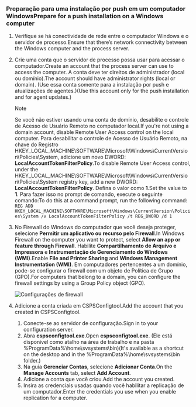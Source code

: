 ### <a name="prepare-for-a-push-installation-on-a-windows-computer"></a><span data-ttu-id="98c4c-101">Preparação para uma instalação por push em um computador Windows</span><span class="sxs-lookup"><span data-stu-id="98c4c-101">Prepare for a push installation on a Windows computer</span></span>

1. <span data-ttu-id="98c4c-102">Verifique se há conectividade de rede entre o computador Windows e o servidor de processo.</span><span class="sxs-lookup"><span data-stu-id="98c4c-102">Ensure that there’s network connectivity between the Windows computer and the process server.</span></span>
2. <span data-ttu-id="98c4c-103">Crie uma conta que o servidor de processo possa usar para acessar o computador.</span><span class="sxs-lookup"><span data-stu-id="98c4c-103">Create an account that the process server can use to access the computer.</span></span> <span data-ttu-id="98c4c-104">A conta deve ter direitos de administrador (local ou domínio).</span><span class="sxs-lookup"><span data-stu-id="98c4c-104">The account should have administrator rights (local or domain).</span></span> <span data-ttu-id="98c4c-105">(Use essa conta somente para a instalação por push e atualizações de agentes.)</span><span class="sxs-lookup"><span data-stu-id="98c4c-105">(Use this account only for the push installation and for agent updates.)</span></span>

   > [!NOTE]
   > <span data-ttu-id="98c4c-106">Se você não estiver usando uma conta de domínio, desabilite o controle de Acesso de Usuário Remoto no computador local.</span><span class="sxs-lookup"><span data-stu-id="98c4c-106">If you're not using a domain account, disable Remote User Access control on the local computer.</span></span> <span data-ttu-id="98c4c-107">Para desabilitar o controle de Acesso de Usuário Remoto, na chave do Registro HKEY_LOCAL_MACHINE\SOFTWARE\Microsoft\Windows\CurrentVersion\Policies\System, adicione um novo DWORD: **LocalAccountTokenFilterPolicy**.</span><span class="sxs-lookup"><span data-stu-id="98c4c-107">To disable Remote User Access control, under the HKEY_LOCAL_MACHINE\SOFTWARE\Microsoft\Windows\CurrentVersion\Policies\System registry key, add a new DWORD: **LocalAccountTokenFilterPolicy**.</span></span> <span data-ttu-id="98c4c-108">Defina o valor como **1**.</span><span class="sxs-lookup"><span data-stu-id="98c4c-108">Set the value to **1**.</span></span> <span data-ttu-id="98c4c-109">Para fazer isso no prompt de comando, execute o seguinte comando:</span><span class="sxs-lookup"><span data-stu-id="98c4c-109">To do this at a command prompt, run the following command:</span></span>  
   `REG ADD HKEY_LOCAL_MACHINE\SOFTWARE\Microsoft\Windows\CurrentVersion\Policies\System /v LocalAccountTokenFilterPolicy /t REG_DWORD /d 1`
   >
   >
2. <span data-ttu-id="98c4c-110">No Firewall do Windows do computador que você deseja proteger, selecione **Permitir um aplicativo ou recurso pelo Firewall**.</span><span class="sxs-lookup"><span data-stu-id="98c4c-110">In Windows Firewall on the computer you want to protect, select **Allow an app or feature through Firewall**.</span></span> <span data-ttu-id="98c4c-111">Habilite **Compartilhamento de Arquivo e Impressora** e **Instrumentação de Gerenciamento do Windows (WMI)**.</span><span class="sxs-lookup"><span data-stu-id="98c4c-111">Enable **File and Printer Sharing** and **Windows Management Instrumentation (WMI)**.</span></span> <span data-ttu-id="98c4c-112">Em computadores pertencentes a um domínio, pode-se configurar o firewall com um objeto de Política de Grupo (GPO).</span><span class="sxs-lookup"><span data-stu-id="98c4c-112">For computers that belong to a domain, you can configure the firewall settings by using a Group Policy object (GPO).</span></span>

   ![Configurações de firewall](./media/site-recovery-prepare-push-install-mob-svc-win/mobility1.png)

3. <span data-ttu-id="98c4c-114">Adicione a conta criada em CSPSConfigtool.</span><span class="sxs-lookup"><span data-stu-id="98c4c-114">Add the account that you created in CSPSConfigtool.</span></span>
    1.  <span data-ttu-id="98c4c-115">Conecte-se ao servidor de configuração.</span><span class="sxs-lookup"><span data-stu-id="98c4c-115">Sign in to your configuration server.</span></span>
    2.  <span data-ttu-id="98c4c-116">Abra **cspsconfigtool.exe**.</span><span class="sxs-lookup"><span data-stu-id="98c4c-116">Open **cspsconfigtool.exe**.</span></span> <span data-ttu-id="98c4c-117">(Ele está disponível como atalho na área de trabalho e na pasta %ProgramData%\home\svsystems\bin)</span><span class="sxs-lookup"><span data-stu-id="98c4c-117">(It's available as a shortcut on the desktop and in the %ProgramData%\home\svsystems\bin folder.)</span></span>
    3.  <span data-ttu-id="98c4c-118">Na guia **Gerenciar Contas**, selecione **Adicionar Conta**.</span><span class="sxs-lookup"><span data-stu-id="98c4c-118">On the **Manage Accounts** tab, select **Add Account**.</span></span>
    4.  <span data-ttu-id="98c4c-119">Adicione a conta que você criou.</span><span class="sxs-lookup"><span data-stu-id="98c4c-119">Add the account you created.</span></span>
    5.  <span data-ttu-id="98c4c-120">Insira as credenciais usadas quando você habilitar a replicação de um computador.</span><span class="sxs-lookup"><span data-stu-id="98c4c-120">Enter the credentials you use when you enable replication for a computer.</span></span>
